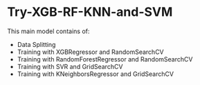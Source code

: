 # Try-XGB-RF-KNN-and-SVM
This main model contains of:
- Data Splitting
- Training with XGBRegressor and RandomSearchCV
- Training with RandomForestRegressor and RandomSearchCV
- Training with SVR and GridSearchCV
- Training with KNeighborsRegressor and GridSearchCV

